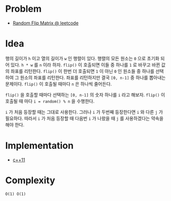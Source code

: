 # Problem

* [Random Flip Matrix @ leetcode](https://leetcode.com/problems/random-flip-matrix/)

# Idea

행의 길이가 `h` 이고 열의 길이가 `w` 인 행렬이 있다.  행렬의 모든
원소는 `0` 으로 초기화 되어 있다.  `h * w` 를 `n` 이라 하자.  `flip()`
이 호출되면 이들 중 하나를 `1` 로 바꾸고 바뀐 값의 좌표를
리턴한다. `flip()` 이 한번 더 호출되면 `1` 이 아닌 `0` 인 원소들 중
하나를 선택하여 그 원소의 좌표를 리턴한다. 좌표를 리턴하지만 결국 
`[0, n-1]` 중 하나를 뽑아내는 문제이다. `flip()` 이 호출될 때마다
`n` 은 하나씩 줄어든다.

`flip()` 을 호출할 때마다 선택하는 `[0, n-1]` 의 숫자 하나를 `i` 라고
해보자. `flip()` 이 호출될 때 마다 `i = random() % n` 을 수행한다.

`i` 가 처음 등장할 때는 그대로 사용한다. 그러나 `i` 가 두번째
등장한다면 `i` 와 다른 `j` 가 필요하다.
따라서 `i` 가 처음 등장할 때 다음번 `i` 가 나왔을 때 `j` 를
사용하겠다는 약속을 해야 한다. 

# Implementation

* [c++11](a.cpp)

# Complexity

```
O(1) O(1)
```
